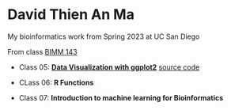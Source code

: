 # David Thien An Ma
My bioinformatics work from Spring 2023 at UC San Diego

From class [BIMM 143](https://bioboot.github.io/bimm143_S23/)

- Class 05: [**Data Visualization with ggplot2**](https://github.com/davidma309/bimm143/blob/main/class05_david_ma/Class%205_Data_visualization.pdf) [source code](https://github.com/davidma309/bimm143/blob/main/class05_david_ma/class05.qmd)

- CLass 06: **R Functions**

- Class 07: **Introduction to machine learning for Bioinformatics**
